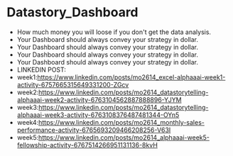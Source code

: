 # Datastory_Dashboard
- How much money you will loose if you don't get the data analysis.
- Your Dashboard should always convey your strategy in dollar.
- Your Dashboard should always convey your strategy in dollar.
- Your Dashboard should always convey your strategy in dollar.
- Your Dashboard should always convey your strategy in dollar.
- LINKEDIN POST:
- week1:https://www.linkedin.com/posts/mo2614_excel-alphaaai-week1-activity-6757665315649331200-ZGcv
- week2:https://www.linkedin.com/posts/mo2614_datastorytelling-alphaaai-week2-activity-6763104562887888896-YJYM
- week3:https://www.linkedin.com/posts/mo2614_datastorytelling-alphaaai-week3-activity-6763108376487481344-OYn5
- week4:https://www.linkedin.com/posts/mo2614_monthly-sales-performance-activity-6765693209466208256-V63I
- week5:https://www.linkedin.com/posts/mo2614_alphaaai-week5-fellowship-activity-6767514266951131136-8kvH






